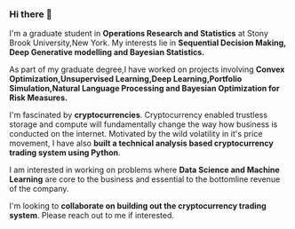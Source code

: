 ### Hi there 👋

<!--
**ankit-a-aggarwal/ankit-a-aggarwal** is a ✨ _special_ ✨ repository because its `README.md` (this file) appears on your GitHub profile.

Here are some ideas to get you started:

- 🔭 I’m currently working on ...
- 🌱 I’m currently learning ...
- 👯 I’m looking to collaborate on ...
- 🤔 I’m looking for help with ...
- 💬 Ask me about ...
- 📫 How to reach me: ...
- 😄 Pronouns: ...
- ⚡ Fun fact: ...
-->
I'm a graduate student in **Operations Research and Statistics** at Stony Brook University,New York. My interests lie in **Sequential Decision Making, Deep Generative modelling and Bayesian Statistics.**

As part of my graduate degree,I have worked on projects involving **Convex Optimization,Unsupervised Learning,Deep Learning,Portfolio Simulation,Natural Language Processing and Bayesian Optimization for Risk Measures.**

I'm fascinated by **cryptocurrencies**. Cryptocurrency enabled trustless storage and compute will fundamentally change the way how business is conducted on the internet. Motivated by the wild volatility in it's price movement, I have also **built a technical analysis based cryptocurrency trading system using Python**.

I am interested in working on problems where **Data Science and Machine Learning** are core to the business and essential to the bottomline revenue of the company.

I'm looking to **collaborate on building out the cryptocurrency trading system**. Please reach out to me if interested.
